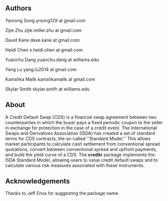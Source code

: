 Authors
--------------------------------------------------------
Yanrong Song
yrsong129 at gmail.com

Zijie Zhu
zijie.miller.zhu at gmail.com

David Kane
dave.kane at gmail.com

Heidi Chen 
s.heidi.chen at gmail.com

Yuanchu Dang
yuanchu.dang at williams.edu

Yang Lu 
yang.lu2014 at gmail.com

Kanishka Malik
kanishkamalik at gmail.com

Skylar Smith
skylar.smith at williams.edu


About
--------------------------------------------------------
A Credit Default Swap (CDS) is a financial swap agreement between two
counterparties in which the buyer pays a fixed periodic coupon to the
seller in exchange for protection in the case of a credit event. The
International Swaps and Derivatives Association (ISDA) has created a
set of standard terms for CDS contracts, the so-called ''Standard
Model.'' This allows market participants to calculate cash settlement
from conventional spread quotations, convert between conventional
spread and upfront payments, and build the yield curve of a CDS. The
**creditr** package implements the ISDA Standard Model, allowing users to
value credit default swaps and to calculate various risk measures
associated with these instruments.

Acknowledgements
--------------------------------------------------------
Thanks to Jeff Enos for suggesting the package name.